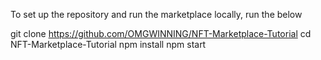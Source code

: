 To set up the repository and run the marketplace locally, run the below

git clone https://github.com/OMGWINNING/NFT-Marketplace-Tutorial
cd NFT-Marketplace-Tutorial
npm install
npm start
